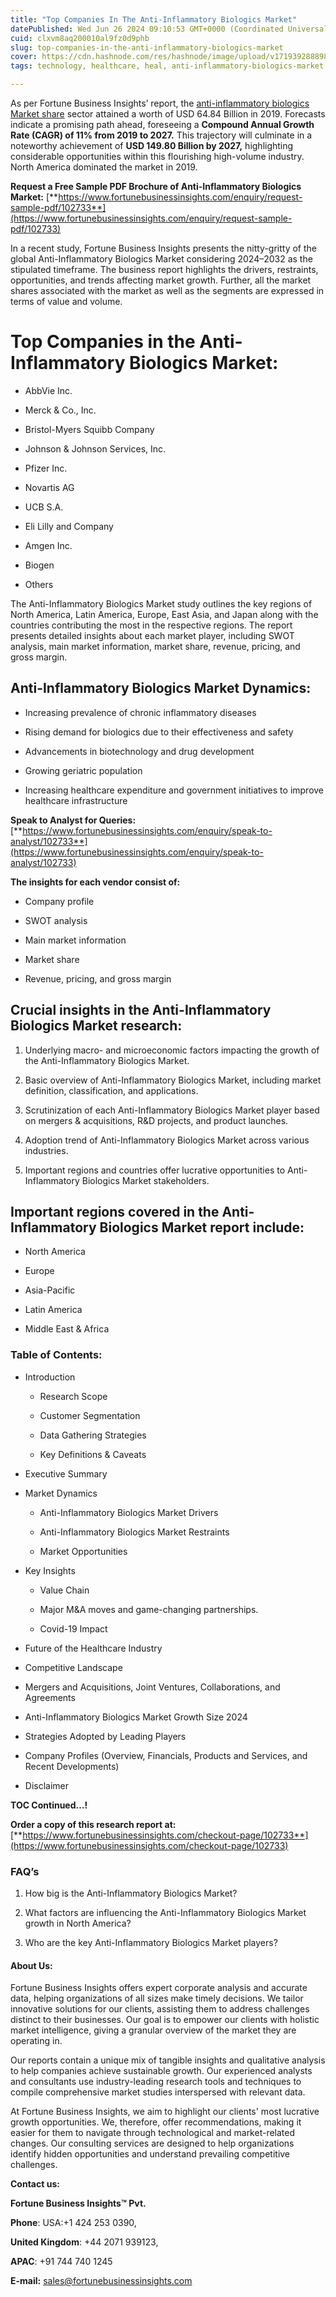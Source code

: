 ```yaml
---
title: "Top Companies In The Anti-Inflammatory Biologics Market"
datePublished: Wed Jun 26 2024 09:10:53 GMT+0000 (Coordinated Universal Time)
cuid: clxvm8aq200010al9fz0d9phb
slug: top-companies-in-the-anti-inflammatory-biologics-market
cover: https://cdn.hashnode.com/res/hashnode/image/upload/v1719392888980/feeb7ff6-a3be-4949-bb2a-1326f74057c9.png
tags: technology, healthcare, heal, anti-inflammatory-biologics-market

---
```


As per Fortune Business Insights’ report, the [anti-inflammatory biologics Market share](https://www.fortunebusinessinsights.com/anti-inflammatory-biologics-market-102733) sector attained a worth of USD 64.84 Billion in 2019. Forecasts indicate a promising path ahead, foreseeing a **Compound Annual Growth Rate (CAGR) of 11% from 2019 to 2027.** This trajectory will culminate in a noteworthy achievement of **USD 149.80 Billion by 2027,** highlighting considerable opportunities within this flourishing high-volume industry. North America dominated the market in 2019.

**Request a Free Sample PDF Brochure of Anti-Inflammatory Biologics Market:** [**https://www.fortunebusinessinsights.com/enquiry/request-sample-pdf/102733**](https://www.fortunebusinessinsights.com/enquiry/request-sample-pdf/102733)

In a recent study, Fortune Business Insights presents the nitty-gritty of the global Anti-Inflammatory Biologics Market considering 2024–2032 as the stipulated timeframe. The business report highlights the drivers, restraints, opportunities, and trends affecting market growth. Further, all the market shares associated with the market as well as the segments are expressed in terms of value and volume.

# **Top Companies in the Anti-Inflammatory Biologics Market:**

* AbbVie Inc.
    
* Merck & Co., Inc.
    
* Bristol-Myers Squibb Company
    
* Johnson & Johnson Services, Inc.
    
* Pfizer Inc.
    
* Novartis AG
    
* UCB S.A.
    
* Eli Lilly and Company
    
* Amgen Inc.
    
* Biogen
    
* Others
    

The Anti-Inflammatory Biologics Market study outlines the key regions of North America, Latin America, Europe, East Asia, and Japan along with the countries contributing the most in the respective regions. The report presents detailed insights about each market player, including SWOT analysis, main market information, market share, revenue, pricing, and gross margin.

## Anti-Inflammatory Biologics Market **Dynamics**:

* Increasing prevalence of chronic inflammatory diseases
    
* Rising demand for biologics due to their effectiveness and safety
    
* Advancements in biotechnology and drug development
    
* Growing geriatric population
    
* Increasing healthcare expenditure and government initiatives to improve healthcare infrastructure
    

**Speak to Analyst for Queries:** [**https://www.fortunebusinessinsights.com/enquiry/speak-to-analyst/102733**](https://www.fortunebusinessinsights.com/enquiry/speak-to-analyst/102733)

**The insights for each vendor consist of:**

* Company profile
    
* SWOT analysis
    
* Main market information
    
* Market share
    
* Revenue, pricing, and gross margin
    

## **Crucial insights in the Anti-Inflammatory Biologics Market research:**

1. Underlying macro- and microeconomic factors impacting the growth of the Anti-Inflammatory Biologics Market.
    
2. Basic overview of Anti-Inflammatory Biologics Market, including market definition, classification, and applications.
    
3. Scrutinization of each Anti-Inflammatory Biologics Market player based on mergers & acquisitions, R&D projects, and product launches.
    
4. Adoption trend of Anti-Inflammatory Biologics Market across various industries.
    
5. Important regions and countries offer lucrative opportunities to Anti-Inflammatory Biologics Market stakeholders.
    

## **Important regions covered in the Anti-Inflammatory Biologics Market report include:**

* North America
    
* Europe
    
* Asia-Pacific
    
* Latin America
    
* Middle East & Africa
    

### **Table of Contents:**

* Introduction
    
    * Research Scope
        
    * Customer Segmentation
        
    * Data Gathering Strategies
        
    * Key Definitions & Caveats
        
* Executive Summary
    
* Market Dynamics
    
    * Anti-Inflammatory Biologics Market Drivers
        
    * Anti-Inflammatory Biologics Market Restraints
        
    * Market Opportunities
        
* Key Insights
    
    * Value Chain
        
    * Major M&A moves and game-changing partnerships.
        
    * Covid-19 Impact
        
* Future of the Healthcare Industry
    
* Competitive Landscape
    
* Mergers and Acquisitions, Joint Ventures, Collaborations, and Agreements
    
* Anti-Inflammatory Biologics Market Growth Size 2024
    
* Strategies Adopted by Leading Players
    
* Company Profiles (Overview, Financials, Products and Services, and Recent Developments)
    
* Disclaimer
    

**TOC Continued…!**

**Order a copy of this research report at:** [**https://www.fortunebusinessinsights.com/checkout-page/102733**](https://www.fortunebusinessinsights.com/checkout-page/102733)

### **FAQ’s**

1. How big is the Anti-Inflammatory Biologics Market?
    
2. What factors are influencing the Anti-Inflammatory Biologics Market growth in North America?
    
3. Who are the key Anti-Inflammatory Biologics Market players?
    

#### **About Us:**

Fortune Business Insights offers expert corporate analysis and accurate data, helping organizations of all sizes make timely decisions. We tailor innovative solutions for our clients, assisting them to address challenges distinct to their businesses. Our goal is to empower our clients with holistic market intelligence, giving a granular overview of the market they are operating in.

Our reports contain a unique mix of tangible insights and qualitative analysis to help companies achieve sustainable growth. Our experienced analysts and consultants use industry-leading research tools and techniques to compile comprehensive market studies interspersed with relevant data.

At Fortune Business Insights, we aim to highlight our clients' most lucrative growth opportunities. We, therefore, offer recommendations, making it easier for them to navigate through technological and market-related changes. Our consulting services are designed to help organizations identify hidden opportunities and understand prevailing competitive challenges.

**Contact us:**

**Fortune Business Insights™ Pvt.**

**Phone**: USA:+1 424 253 0390,

**United Kingdom**: +44 2071 939123,

**APAC**: +91 744 740 1245

**E-mail:** [sales@fortunebusinessinsights.com](mailto:sales@fortunebusinessinsights.com)